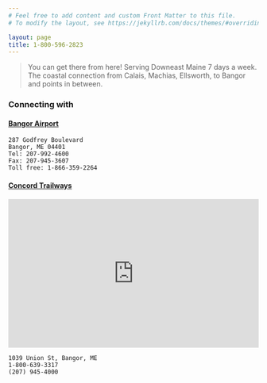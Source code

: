 ```yaml
---
# Feel free to add content and custom Front Matter to this file.
# To modify the layout, see https://jekyllrb.com/docs/themes/#overriding-theme-defaults

layout: page
title: 1-800-596-2823
---
```


> You can get there from here! Serving Downeast Maine 7 days a week. The
coastal connection from Calais, Machias, Ellsworth, to Bangor and points in
between.

### Connecting with

#### [Bangor Airport](http://www.flybangor.com/)

```
287 Godfrey Boulevard
Bangor, ME 04401
Tel: 207-992-4600
Fax: 207-945-3607
Toll free: 1-866-359-2264
```

#### [Concord Trailways](https://goo.gl/maps/t7kjbvQugTPNC4Vv9)

<iframe src="https://www.google.com/maps/embed?pb=!1m18!1m12!1m3!1d2830.2352876190507!2d-68.81127552340313!3d44.81677107640232!2m3!1f0!2f0!3f0!3m2!1i1024!2i768!4f13.1!3m3!1m2!1s0x4cae4ad27ac79c7b%3A0x8fc4cc67647204ce!2sConcord%20Coach%20Lines%3A%20Bus%20Terminal!5e0!3m2!1sen!2sus!4v1692847819507!5m2!1sen!2sus" width="100%" height="300" style="border:0;" allowfullscreen="" loading="lazy" referrerpolicy="no-referrer-when-downgrade"></iframe>

```
1039 Union St, Bangor, ME
1-800-639-3317
(207) 945-4000
```
